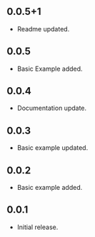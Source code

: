 ## 0.0.5+1

* Readme updated.
## 0.0.5

* Basic Example added.

## 0.0.4

* Documentation update.

## 0.0.3

* Basic example updated.

## 0.0.2

* Basic example added.

## 0.0.1

* Initial release.
